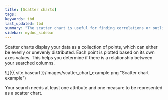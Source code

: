 ```yaml
---
title: [Scatter charts]
tags:
keywords: tbd
last_updated: tbd
summary: "The scatter chart is useful for finding correlations or outliers in your data."
sidebar: mydoc_sidebar
---
```

Scatter charts display your data as a collection of points, which can either be evenly or unevenly distributed. Each point is plotted based on its own axes values. This helps you determine if there is a relationship between your searched columns.

 ![]({{ site.baseurl }}/images/scatter_chart_example.png "Scatter chart example")

Your search needs at least one attribute and one measure to be represented as a scatter chart.
